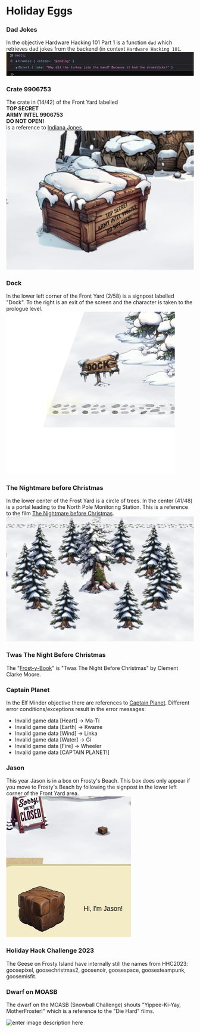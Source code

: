 # Holiday Eggs

### Dad Jokes
In the objective Hardware Hacking 101 Part 1 is a function `dad` which retrieves dad jokes from the backend (in context `Hardware Hacking 101`.   
![dad jokes](images/dad-jokes.png)

### Crate 9906753
The crate in (14/42) of the Front Yard labelled   
**TOP SECRET**  
**ARMY INTEL 9906753**  
**DO NOT OPEN!**  
is a reference to [Indiana Jones](https://indianajones.fandom.com/wiki/9906753).   
![Crate 9906753](images/crate-9906753.png)

### Dock
In the lower left corner of the Front Yard (2/58) is a signpost labelled "Dock". To the right is an exit of the screen and the character is taken to the prologue level.   
![Dock](images/dock.png)

### The Nightmare before Christmas
In the lower center of the Frost Yard is a circle of trees. In the center (41/48) is a portal leading to the North Pole Monitoring Station.
This is a reference to the film [The Nightmare before Christmas](https://en.wikipedia.org/wiki/The_Nightmare_Before_Christmas).   
![Circle of Trees](images/circle-of-trees.png)

### Twas The Night Before Christmas
The "[Frost-y-Book](https://frost-y-book.com/)" is "Twas The Night Before Christmas" by Clement Clarke Moore.

### Captain Planet
In the Elf Minder objective there are references to [Captain Planet](https://en.wikipedia.org/wiki/Captain_Planet_and_the_Planeteers). Different error conditions/exceptions result in the error messages:
 - Invalid game data [Heart] → Ma-Ti
 - Invalid game data [Earth] → Kwame
 - Invalid game data [Wind] → Linka
 - Invalid game data [Water] → Gi
 - Invalid game data [Fire] → Wheeler
 - Invalid game data [CAPTAIN PLANET!]
        
### Jason
This year Jason is in a box on Frosty's Beach. This box does only appear if you move to Frosty's Beach by following the signpost in the lower left corner of the Front Yard area.   
![Jason](images/jason.jpg)

### Holiday Hack Challenge 2023
The Geese on Frosty Island have internally still the names from HHC2023: goosepixel, goosechristmas2, goosenoir, goosespace, goosesteampunk, goosemisfit.

### Dwarf on MOASB
The dwarf on the MOASB (Snowball Challenge) shouts "Yippee-Ki-Yay, MotherFroster!" which is a reference to the "Die Hard" films.

![enter image description here](moasb.png)
<!--stackedit_data:
eyJoaXN0b3J5IjpbMTcwNDI4NjY3NCw3NTA1NTA3MTZdfQ==
-->